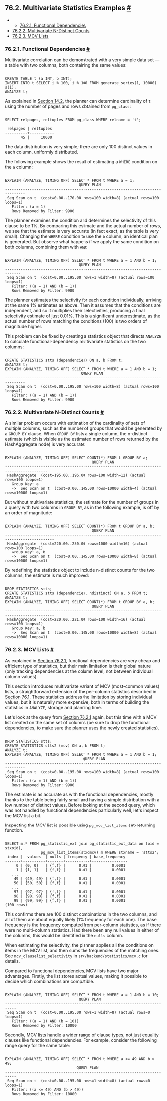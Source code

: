 ## 76.2. Multivariate Statistics Examples [#](#MULTIVARIATE-STATISTICS-EXAMPLES)

  * *   [76.2.1. Functional Dependencies](multivariate-statistics-examples.html#FUNCTIONAL-DEPENDENCIES)
  * [76.2.2. Multivariate N-Distinct Counts](multivariate-statistics-examples.html#MULTIVARIATE-NDISTINCT-COUNTS)
  * [76.2.3. MCV Lists](multivariate-statistics-examples.html#MCV-LISTS)

### 76.2.1. Functional Dependencies [#](#FUNCTIONAL-DEPENDENCIES)

Multivariate correlation can be demonstrated with a very simple data set — a table with two columns, both containing the same values:

```

CREATE TABLE t (a INT, b INT);
INSERT INTO t SELECT i % 100, i % 100 FROM generate_series(1, 10000) s(i);
ANALYZE t;
```

As explained in [Section 14.2](planner-stats.html "14.2. Statistics Used by the Planner"), the planner can determine cardinality of `t` using the number of pages and rows obtained from `pg_class`:

```

SELECT relpages, reltuples FROM pg_class WHERE relname = 't';

 relpages | reltuples
----------+-----------
       45 |     10000
```

The data distribution is very simple; there are only 100 distinct values in each column, uniformly distributed.

The following example shows the result of estimating a `WHERE` condition on the `a` column:

```

EXPLAIN (ANALYZE, TIMING OFF) SELECT * FROM t WHERE a = 1;
                                 QUERY PLAN
-------------------------------------------------------------------​------------
 Seq Scan on t  (cost=0.00..170.00 rows=100 width=8) (actual rows=100 loops=1)
   Filter: (a = 1)
   Rows Removed by Filter: 9900
```

The planner examines the condition and determines the selectivity of this clause to be 1%. By comparing this estimate and the actual number of rows, we see that the estimate is very accurate (in fact exact, as the table is very small). Changing the `WHERE` condition to use the `b` column, an identical plan is generated. But observe what happens if we apply the same condition on both columns, combining them with `AND`:

```

EXPLAIN (ANALYZE, TIMING OFF) SELECT * FROM t WHERE a = 1 AND b = 1;
                                 QUERY PLAN
-------------------------------------------------------------------​----------
 Seq Scan on t  (cost=0.00..195.00 rows=1 width=8) (actual rows=100 loops=1)
   Filter: ((a = 1) AND (b = 1))
   Rows Removed by Filter: 9900
```

The planner estimates the selectivity for each condition individually, arriving at the same 1% estimates as above. Then it assumes that the conditions are independent, and so it multiplies their selectivities, producing a final selectivity estimate of just 0.01%. This is a significant underestimate, as the actual number of rows matching the conditions (100) is two orders of magnitude higher.

This problem can be fixed by creating a statistics object that directs `ANALYZE` to calculate functional-dependency multivariate statistics on the two columns:

```

CREATE STATISTICS stts (dependencies) ON a, b FROM t;
ANALYZE t;
EXPLAIN (ANALYZE, TIMING OFF) SELECT * FROM t WHERE a = 1 AND b = 1;
                                  QUERY PLAN
-------------------------------------------------------------------​------------
 Seq Scan on t  (cost=0.00..195.00 rows=100 width=8) (actual rows=100 loops=1)
   Filter: ((a = 1) AND (b = 1))
   Rows Removed by Filter: 9900
```

### 76.2.2. Multivariate N-Distinct Counts [#](#MULTIVARIATE-NDISTINCT-COUNTS)

A similar problem occurs with estimation of the cardinality of sets of multiple columns, such as the number of groups that would be generated by a `GROUP BY` clause. When `GROUP BY` lists a single column, the n-distinct estimate (which is visible as the estimated number of rows returned by the HashAggregate node) is very accurate:

```

EXPLAIN (ANALYZE, TIMING OFF) SELECT COUNT(*) FROM t GROUP BY a;
                                       QUERY PLAN
-------------------------------------------------------------------​----------------------
 HashAggregate  (cost=195.00..196.00 rows=100 width=12) (actual rows=100 loops=1)
   Group Key: a
   ->  Seq Scan on t  (cost=0.00..145.00 rows=10000 width=4) (actual rows=10000 loops=1)
```

But without multivariate statistics, the estimate for the number of groups in a query with two columns in `GROUP BY`, as in the following example, is off by an order of magnitude:

```

EXPLAIN (ANALYZE, TIMING OFF) SELECT COUNT(*) FROM t GROUP BY a, b;
                                       QUERY PLAN
-------------------------------------------------------------------​-------------------------
 HashAggregate  (cost=220.00..230.00 rows=1000 width=16) (actual rows=100 loops=1)
   Group Key: a, b
   ->  Seq Scan on t  (cost=0.00..145.00 rows=10000 width=8) (actual rows=10000 loops=1)
```

By redefining the statistics object to include n-distinct counts for the two columns, the estimate is much improved:

```

DROP STATISTICS stts;
CREATE STATISTICS stts (dependencies, ndistinct) ON a, b FROM t;
ANALYZE t;
EXPLAIN (ANALYZE, TIMING OFF) SELECT COUNT(*) FROM t GROUP BY a, b;
                                       QUERY PLAN
-------------------------------------------------------------------​-------------------------
 HashAggregate  (cost=220.00..221.00 rows=100 width=16) (actual rows=100 loops=1)
   Group Key: a, b
   ->  Seq Scan on t  (cost=0.00..145.00 rows=10000 width=8) (actual rows=10000 loops=1)
```

### 76.2.3. MCV Lists [#](#MCV-LISTS)

As explained in [Section 76.2.1](multivariate-statistics-examples.html#FUNCTIONAL-DEPENDENCIES "76.2.1. Functional Dependencies"), functional dependencies are very cheap and efficient type of statistics, but their main limitation is their global nature (only tracking dependencies at the column level, not between individual column values).

This section introduces multivariate variant of MCV (most-common values) lists, a straightforward extension of the per-column statistics described in [Section 76.1](row-estimation-examples.html "76.1. Row Estimation Examples"). These statistics address the limitation by storing individual values, but it is naturally more expensive, both in terms of building the statistics in `ANALYZE`, storage and planning time.

Let's look at the query from [Section 76.2.1](multivariate-statistics-examples.html#FUNCTIONAL-DEPENDENCIES "76.2.1. Functional Dependencies") again, but this time with a MCV list created on the same set of columns (be sure to drop the functional dependencies, to make sure the planner uses the newly created statistics).

```

DROP STATISTICS stts;
CREATE STATISTICS stts2 (mcv) ON a, b FROM t;
ANALYZE t;
EXPLAIN (ANALYZE, TIMING OFF) SELECT * FROM t WHERE a = 1 AND b = 1;
                                   QUERY PLAN
-------------------------------------------------------------------​------------
 Seq Scan on t  (cost=0.00..195.00 rows=100 width=8) (actual rows=100 loops=1)
   Filter: ((a = 1) AND (b = 1))
   Rows Removed by Filter: 9900
```

The estimate is as accurate as with the functional dependencies, mostly thanks to the table being fairly small and having a simple distribution with a low number of distinct values. Before looking at the second query, which was not handled by functional dependencies particularly well, let's inspect the MCV list a bit.

Inspecting the MCV list is possible using `pg_mcv_list_items` set-returning function.

```

SELECT m.* FROM pg_statistic_ext join pg_statistic_ext_data on (oid = stxoid),
                pg_mcv_list_items(stxdmcv) m WHERE stxname = 'stts2';
 index |  values  | nulls | frequency | base_frequency
-------+----------+-------+-----------+----------------
     0 | {0, 0}   | {f,f} |      0.01 |         0.0001
     1 | {1, 1}   | {f,f} |      0.01 |         0.0001
   ...
    49 | {49, 49} | {f,f} |      0.01 |         0.0001
    50 | {50, 50} | {f,f} |      0.01 |         0.0001
   ...
    97 | {97, 97} | {f,f} |      0.01 |         0.0001
    98 | {98, 98} | {f,f} |      0.01 |         0.0001
    99 | {99, 99} | {f,f} |      0.01 |         0.0001
(100 rows)
```

This confirms there are 100 distinct combinations in the two columns, and all of them are about equally likely (1% frequency for each one). The base frequency is the frequency computed from per-column statistics, as if there were no multi-column statistics. Had there been any null values in either of the columns, this would be identified in the `nulls` column.

When estimating the selectivity, the planner applies all the conditions on items in the MCV list, and then sums the frequencies of the matching ones. See `mcv_clauselist_selectivity` in `src/backend/statistics/mcv.c` for details.

Compared to functional dependencies, MCV lists have two major advantages. Firstly, the list stores actual values, making it possible to decide which combinations are compatible.

```

EXPLAIN (ANALYZE, TIMING OFF) SELECT * FROM t WHERE a = 1 AND b = 10;
                                 QUERY PLAN
-------------------------------------------------------------------​--------
 Seq Scan on t  (cost=0.00..195.00 rows=1 width=8) (actual rows=0 loops=1)
   Filter: ((a = 1) AND (b = 10))
   Rows Removed by Filter: 10000
```

Secondly, MCV lists handle a wider range of clause types, not just equality clauses like functional dependencies. For example, consider the following range query for the same table:

```

EXPLAIN (ANALYZE, TIMING OFF) SELECT * FROM t WHERE a <= 49 AND b > 49;
                                QUERY PLAN
-------------------------------------------------------------------​--------
 Seq Scan on t  (cost=0.00..195.00 rows=1 width=8) (actual rows=0 loops=1)
   Filter: ((a <= 49) AND (b > 49))
   Rows Removed by Filter: 10000
```